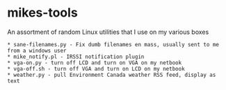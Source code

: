 mikes-tools
===========

An assortment of random Linux utilities that I use on my various boxes

    * sane-filenames.py - Fix dumb filenames en mass, usually sent to me from a windows user
    * mike_notify.pl - IRSSI notification plugin
    * vga-on.py - turn off LCD and turn on VGA on my netbook
    * vga-off.sh - turn off VGA and turn on LCD on my netbook
    * weather.py - pull Environment Canada weather RSS feed, display as text
